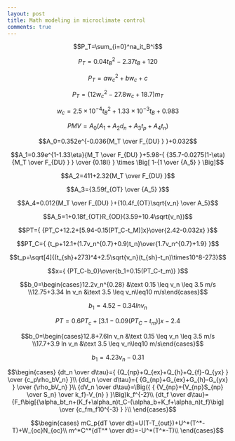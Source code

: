 ```yaml
---
layout: post
title: Math modeling in microclimate control
comments: true
---
```


$$P_T=\sum_{i=0}^na_it_B^i$$

$$P_T=0.04t_B^2-2.37t_B+120$$

$$P_T=aw_c^2+bw_c+c$$

$$P_T=(12w_c^2-27.8w_c+18.7)m_T$$

$$w_c=2.5 \times 10^{-4} t_B^2+1.33 \times 10^{-3}t_B+0.983$$

$$PMV=A_0(A_1+A_2d_n+A_3t_p+A_4t_n)$$

$$A_0=0.352e^{-0.036{M_T \over F_{DU} } }+0.032$$

$$A_1=0.39e^{1-1.33\eta}{M_T \over F_{DU} }+5.98-{ {35.7-0.0275(1-\eta){M_T \over F_{DU} } } \over {0.18I} } \times \Big[ 1-{1 \over {A_5} } \Big]$$

$$A_2=411+2.32{M_T \over F_{DU} }$$

$$A_3={3.59f_{OT} \over {A_5} }$$

$$A_4=0.012{M_T \over F_{DU} }+{10.4f_{OT}\sqrt{v_n} \over A_5}$$

$$A_5=1+0.18f_{OT}R_{OD}(3.59+10.4\sqrt{v_n})$$

$$PT={ {PT_C+12.2+[5.94-0.15(PT_C-t_M)]x}\over{2.42-0.032x} }$$

$$PT_C={ {t_p+12.1+(1.7v_n^{0.7}+0.9)t_n}\over{1.7v_n^{0.7}+1.9} }$$

$$t_p=\sqrt[4]{(t_{sh}+273)^4+2.5\sqrt{v_n}(t_{sh}-t_n)\times10^8-273}$$

$$x={ {PT_C-b_0}\over{b_1+0.15(PT_C-t_m)} }$$

$$b_0=\begin{cases}12.2v_n^{0.28} &\text 0.15 \leq v_n \leq 3.5 m/s \\12.75+3.34 ln v_n &\text 3.5 \leq v_n\leq10 m/s\end{cases}$$

$$b_1=4.52-0.34ln v_n$$

$$PT=0.6PT_c+[3.1-0.09(PT_C-t_m)]x-2.4$$

$$b_0=\begin{cases}12.8+7.6ln v_n &\text 0.15 \leq v_n \leq 3.5 m/s \\17.7+3.9 ln v_n &\text 3.5 \leq v_n\leq10 m/s\end{cases}$$

$$b_1=4.23v_n-0.31$$

$$\begin{cases}
{dt_n \over d\tau}={ {Q_{np}+Q_{ex}+Q_{h}+Q_{f}-Q_{yx} } \over {c_p\rho_bV_n} }\\
{dd_n \over d\tau}={ {G_{np}+G_{ex}+G_{h}-G_{yx} } \over {\rho_bV_n} }\\
{dV_n \over d\tau}=\Big({ { {V_{np}+{V_{np}S_{np} \over S_n} \over k_f}-V_{n} } }\Big)k_f^{-2}\\
{dt_f \over d\tau}={F_f\big[{\alpha_bt_n+(K_f+\alpha_n)t_C-(\alpha_b+K_f+\alpha_n)t_f}\big] \over {c_fm_f10^{-3} } }\\
\end{cases}$$

$$\begin{cases}
mC_p{dT \over dt}=U(T-T_{out})+U^*(T^*-T)+W_{oc}N_{oc}\\
m^*C^*{dT^* \over dt}=-U^*(T^*-T)\\
\end{cases}$$